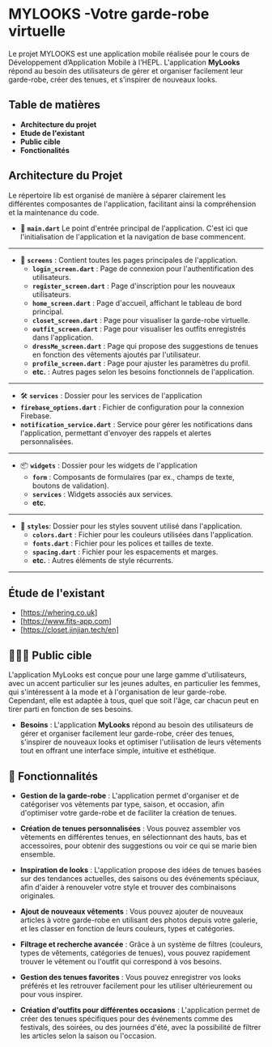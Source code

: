 # MYLOOKS -Votre garde-robe virtuelle

Le projet MYLOOKS est une application mobile réalisée pour le cours de Développement d’Application Mobile à l’HEPL. 
L'application **MyLooks** répond au besoin des utilisateurs de gérer et organiser facilement leur garde-robe, créer des tenues, et s'inspirer de nouveaux looks.

## Table de matières
- **Architecture du projet**
- **Etude de l'existant**
- **Public cible**
- **Fonctionalités**



## Architecture du Projet
Le répertoire lib est organisé de manière à séparer clairement les différentes composantes de l'application, facilitant ainsi la compréhension et la maintenance du code.

-  🚪 **`main.dart`**
Le point d'entrée principal de l'application. C'est ici que l'initialisation de l'application et la navigation de base commencent.

---

- 📱 **`screens`** : Contient toutes les pages principales de l'application.
  - **`login_screen.dart`** : Page de connexion pour l'authentification des utilisateurs.
  - **`register_screen.dart`** : Page d'inscription pour les nouveaux utilisateurs.
  - **`home_screen.dart`** : Page d'accueil, affichant le tableau de bord principal.
  - **`closet_screen.dart`** : Page pour visualiser la garde-robe virtuelle.
  - **`outfit_screen.dart`** : Page pour visualiser les outfits enregistrés dans l'application.
  - **`dressMe_screen.dart`** : Page qui propose des suggestions de tenues en fonction des vêtements ajoutés par l'utilisateur.
  - **`profile_screen.dart`** : Page pour ajuster les paramètres du profil.
  - **etc.** : Autres pages selon les besoins fonctionnels de l'application.
---

-  🛠️ **`services`** : Dossier pour les services de l'application
  - **`firebase_options.dart`** : Fichier de configuration pour la connexion Firebase.
  - **`notification_service.dart`** : Service pour gérer les notifications dans l'application, permettant d'envoyer des rappels et alertes personnalisées.

---

- 📦 **`widgets`** : Dossier pour les widgets de l'application
  - **`form`** : Composants de formulaires (par ex., champs de texte, boutons de validation).
  - **`services`** : Widgets associés aux services.
  - **etc.**

---

- 🎨 **`styles`**: Dossier pour les styles souvent utilisé dans l'application.
  - **`colors.dart`** : Fichier pour les couleurs utilisées dans l'application.
  - **`fonts.dart`** : Fichier pour les polices et tailles de texte.
  - **`spacing.dart`** : Fichier pour les espacements et marges.
  - **etc.** : Autres éléments de style récurrents.

---


## Étude de l'existant
- [https://whering.co.uk]
- [https://www.fits-app.com]
- [https://closet.jinjian.tech/en]

## 🙋🏼‍♀️ Public cible
L'application MyLooks est conçue pour une large gamme d'utilisateurs, avec un accent particulier sur les jeunes adultes, en particulier les femmes, qui s'intéressent à la mode et à l'organisation de leur garde-robe. Cependant, elle est adaptée à tous, quel que soit l'âge, car chacun peut en tirer parti en fonction de ses besoins. 
- **Besoins** : L'application **MyLooks** répond au besoin des utilisateurs de gérer et organiser facilement leur garde-robe, créer des tenues, s'inspirer de nouveaux looks et optimiser l'utilisation de leurs vêtements tout en offrant une interface simple, intuitive et esthétique.

## 📲 Fonctionnalités
- **Gestion de la garde-robe** : L'application permet d'organiser et de catégoriser vos vêtements par type, saison, et occasion, afin d'optimiser votre garde-robe et de faciliter la création de tenues.  

- **Création de tenues personnalisées** : Vous pouvez assembler vos vêtements en différentes tenues, en sélectionnant des hauts, bas et accessoires, pour obtenir des suggestions ou voir ce qui se marie bien ensemble.  

- **Inspiration de looks** : L'application propose des idées de tenues basées sur des tendances actuelles, des saisons ou des événements spéciaux, afin d'aider à renouveler votre style et trouver des combinaisons originales.  

- **Ajout de nouveaux vêtements** : Vous pouvez ajouter de nouveaux articles à votre garde-robe en utilisant des photos depuis votre galerie, et les classer en fonction de leurs couleurs, types et catégories.  

- **Filtrage et recherche avancée** : Grâce à un système de filtres (couleurs, types de vêtements, catégories de tenues), vous pouvez rapidement trouver le vêtement ou l'outfit qui correspond à vos besoins.  

- **Gestion des tenues favorites** : Vous pouvez enregistrer vos looks préférés et les retrouver facilement pour les utiliser ultérieurement ou pour vous inspirer.  

- **Création d'outfits pour différentes occasions** : L'application permet de créer des tenues spécifiques pour des événements comme des festivals, des soirées, ou des journées d'été, avec la possibilité de filtrer les articles selon la saison ou l'occasion.






